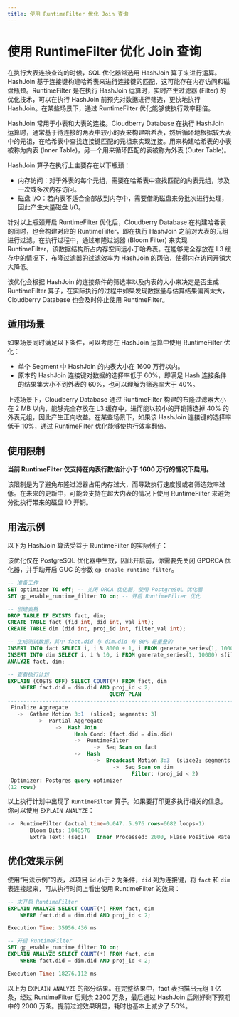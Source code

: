 ```yaml
---
title: 使用 RuntimeFilter 优化 Join 查询
---
```


# 使用 RuntimeFilter 优化 Join 查询

在执行大表连接查询的时候，SQL 优化器常选用 HashJoin 算子来进行运算。HashJoin 基于连接键构建哈希表来进行连接键的匹配，这可能存在内存访问和磁盘瓶颈。RuntimeFilter 是在执行 HashJoin 运算时，实时产生过滤器 (Filter) 的优化技术，可以在执行 HashJoin 前预先对数据进行筛选，更快地执行 HashJoin。在某些场景下，通过 RuntimeFilter 优化能够使执行效率翻倍。

HashJoin 常用于小表和大表的连接。Cloudberry Database 在执行 HashJoin 运算时，通常基于待连接的两表中较小的表来构建哈希表，然后循环地根据较大表中的元祖，在哈希表中查找连接键匹配的元祖来实现连接。用来构建哈希表的小表被称为内表 (Inner Table)，另一个用来循环匹配的表被称为外表 (Outer Table)。

HashJoin 算子在执行上主要存在以下瓶颈：

- 内存访问：对于外表的每个元组，需要在哈希表中查找匹配的内表元组，涉及一次或多次内存访问。
- 磁盘 I/O：若内表不适合全部放到内存中，需要借助磁盘来分批次进行处理，因此产生大量磁盘 I/O。

针对以上瓶颈开启 RuntimeFilter 优化后，Cloudberry Database 在构建哈希表的同时，也会构建对应的 RuntimeFilter，即在执行 HashJoin 之前对大表的元组进行过滤。在执行过程中，通过布隆过滤器 (Bloom Filter) 来实现 RuntimeFilter，该数据结构所占内存空间远小于哈希表。在能够完全存放在 L3 缓存中的情况下，布隆过滤器的过滤效率为 HashJoin 的两倍，使得内存访问开销大大降低。

该优化会根据 HashJoin 的连接条件的筛选率以及内表的大小来决定是否生成 RuntimeFilter 算子，在实际执行的过程中如果发现数据量与估算结果偏离太大，Cloudberry Database 也会及时停止使用 RuntimeFilter。

## 适用场景

如果场景同时满足以下条件，可以考虑在 HashJoin 运算中使用 RuntimeFilter 优化：

- 单个 Segment 中 HashJoin 的内表大小在 1600 万行以内。
- 原本的 HashJoin 连接键对数据的选择率低于 60%，即满足 Hash 连接条件的结果集大小不到外表的 60%，也可以理解为筛选率大于 40%。

上述场景下，Cloudberry Database 通过 RuntimeFilter 构建的布隆过滤器大小在 2 MB 以内，能够完全存放在 L3 缓存中，进而能以较小的开销筛选掉 40% 的外表元组，因此产生正向收益。在某些场景下，如果该 HashJoin 连接键的选择率低于 10%，通过 RuntimeFilter 优化能够使执行效率翻倍。

## 使用限制

**当前 RuntimeFilter 仅支持在内表行数估计小于 1600 万行的情况下启用。**

该限制是为了避免布隆过滤器占用内存过大，而导致执行速度慢或者筛选效率过低。在未来的更新中，可能会支持在超大内表的情况下使用 RuntimeFilter 来避免分批执行带来的磁盘 IO 开销。

## 用法示例

以下为 HashJoin 算法受益于 RuntimeFilter 的实际例子：

该优化仅在 PostgreSQL 优化器中生效，因此开启前，你需要先关闭 GPORCA 优化器，并手动开启 GUC 的参数 `gp_enable_runtime_filter`。

```sql
-- 准备工作
SET optimizer TO off; -- 关闭 ORCA 优化器，使用 PostgreSQL 优化器
SET gp_enable_runtime_filter TO on; -- 开启 RuntimeFilter 优化

-- 创建表格
DROP TABLE IF EXISTS fact, dim;
CREATE TABLE fact (fid int, did int, val int);
CREATE TABLE dim (did int, proj_id int, filter_val int);

-- 生成测试数据，其中 fact.did 与 dim.did 有 80% 是重叠的
INSERT INTO fact SELECT i, i % 8000 + 1, i FROM generate_series(1, 100000) s(i);
INSERT INTO dim SELECT i, i % 10, i FROM generate_series(1, 10000) s(i);
ANALYZE fact, dim;

-- 查看执行计划
EXPLAIN (COSTS OFF) SELECT COUNT(*) FROM fact, dim
    WHERE fact.did = dim.did AND proj_id < 2;
                                QUERY PLAN
---------------------------------------------------------------------------
 Finalize Aggregate
   ->  Gather Motion 3:1  (slice1; segments: 3)
         ->  Partial Aggregate
               ->  Hash Join
                     Hash Cond: (fact.did = dim.did)
                     ->  RuntimeFilter
                           ->  Seq Scan on fact
                     ->  Hash
                           ->  Broadcast Motion 3:3  (slice2; segments: 3)
                                 ->  Seq Scan on dim
                                       Filter: (proj_id < 2)
 Optimizer: Postgres query optimizer
(12 rows)
```

以上执行计划中出现了 `RuntimeFilter` 算子。如果要打印更多执行相关的信息，你可以使用 `EXPLAIN ANALYZE`：

```sql
->  RuntimeFilter (actual time=0.047..5.976 rows=6682 loops=1)
       Bloom Bits: 1048576
       Extra Text: (seg1)   Inner Processed: 2000, Flase Positive Rate: 0.000000
```

## 优化效果示例

使用“用法示例”的表，以项目 `id` 小于 `2` 为条件，`did` 列为连接键，将 `fact` 和 `dim` 表连接起来，可从执行时间上看出使用 RuntimeFilter 的效果：

```sql
-- 未开启 RuntimeFilter
EXPLAIN ANALYZE SELECT COUNT(*) FROM fact, dim
    WHERE fact.did = dim.did AND proj_id < 2;

Execution Time: 35956.436 ms

-- 开启 RuntimeFilter
SET gp_enable_runtime_filter TO on;
EXPLAIN ANALYZE SELECT COUNT(*) FROM fact, dim
    WHERE fact.did = dim.did AND proj_id < 2;

Execution Time: 18276.112 ms
```

以上为 `EXPLAIN ANALYZE` 的部分结果。在完整结果中，fact 表扫描出元组 1 亿条，经过 RuntimeFilter 后剩余 2200 万条，最后通过 HashJoin 后刚好剩下预期中的 2000 万条。提前过滤效果明显，耗时也基本上减少了 50%。
